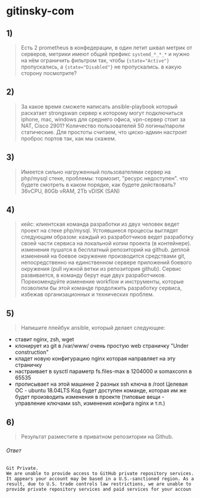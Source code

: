 # gitinsky-com

## 1)
> Есть 2 prometheus в конфедерации, в один летит шквал метрик от серверов, метрики имеют общий префикс `systemd_*_*_*` и нужно на нём ограничить фильтром так, чтобы `{state="Active"}` пропускались, а `{state="Disabled"}` не пропускались. в какую сторону посмотрите?

## 2)
> За какое время сможете написать ansible-playbook который раскатает strongswan сервер к которому могут подключиться iphone, mac, windows для среднего офиса, vpn-сервер стоит за NAT, Cisco 2901?
Количество пользователей 50 логины/пароли статические.
Для простоты считаем, что циско-админ настроит проброс портов так, как мы скажем.

## 3)
> Имеется сильно нагруженный пользователями сервер на php/mysql стеке, проблемы: тормозит, "ресурс недоступен". что будете смотреть в каком порядке, как будете действовать? 36vCPU, 80Gb vRAM, 2Tb vDISK (SAN)

## 4)
> кейс: клиентская команда разработки из двух человек ведет проект на стеке php/mysql. Устоявшиеся процессы выглядят следующим образом:
каждый из разработчиков ведет разработку своей части сервиса на локальной копии проекта (в контейнере).
изменения пушатся в бесплатный репозиторий на github.
 деплой изменений на боевое окружение производится средствами git, непосредственно на единственном сервере приложений боевого окружения (pull нужной ветки из репозитория github).
Сервис развивается, в команду берут еще двух разработчиков.
Порекомендуйте изменение workflow и инструменты, которые позволили бы этой команде продолжить разработку сервиса, избежав организационных и технических проблем.

## 5)
> Напишите плейбук ansible, который делает следующее:
- ставит nginx, zsh, wget
- клонирует из git в /var/www/ очень простую web страничку "Under construction"
- кладет новую конфигурацию nginx которая направляет на эту страничку
- настраивает в sysctl параметр fs.files-max в 1204000 и somaxconn в 65535
- прописывает на этой машинке 2 разных ssh ключа в /root
Целевая ОС - ubuntu 18.04LTS
Код будет доступен команде, которая им же будет производить изменения в проекте (типовые вещи - управление ключами ssh, изменения конфига nginx и т.п.)

## 6)
> Результат разместите в приватном репозитории на Github.

###### Ответ
    Git Private.
    We are unable to provide access to GitHub private repository services. It appears your account may be based in a U.S.-sanctioned region. As a result, due to U.S. trade controls law restrictions, we are unable to provide private repository services and paid services for your accoun
